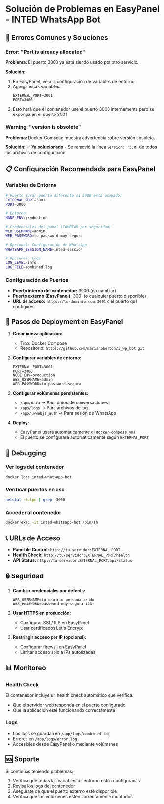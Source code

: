 # Solución de Problemas en EasyPanel - INTED WhatsApp Bot

## 🚨 Errores Comunes y Soluciones

### Error: "Port is already allocated"

**Problema:** El puerto 3000 ya está siendo usado por otro servicio.

**Solución:**
1. En EasyPanel, ve a la configuración de variables de entorno
2. Agrega estas variables:
   ```
   EXTERNAL_PORT=3001
   PORT=3000
   ```
3. Esto hará que el contenedor use el puerto 3000 internamente pero se exponga en el puerto 3001

### Warning: "version is obsolete"

**Problema:** Docker Compose muestra advertencia sobre versión obsoleta.

**Solución:** ✅ **Ya solucionado** - Se removió la línea `version: '3.8'` de todos los archivos de configuración.

## 📋 Configuración Recomendada para EasyPanel

### Variables de Entorno
```bash
# Puerto (usar puerto diferente si 3000 está ocupado)
EXTERNAL_PORT=3001
PORT=3000

# Entorno
NODE_ENV=production

# Credenciales del panel (CAMBIAR por seguridad)
WEB_USERNAME=admin
WEB_PASSWORD=tu-password-muy-segura

# Opcional: Configuración de WhatsApp
WHATSAPP_SESSION_NAME=inted-session

# Opcional: Logs
LOG_LEVEL=info
LOG_FILE=combined.log
```

### Configuración de Puertos
- **Puerto interno del contenedor:** 3000 (no cambiar)
- **Puerto externo (EasyPanel):** 3001 (o cualquier puerto disponible)
- **URL de acceso:** `https://tu-dominio.com:3001` o el puerto que configures

## 🔧 Pasos de Deployment en EasyPanel

1. **Crear nueva aplicación:**
   - Tipo: Docker Compose
   - Repositorio: `https://github.com/marianoberton/i_wp_bot.git`

2. **Configurar variables de entorno:**
   ```
   EXTERNAL_PORT=3001
   PORT=3000
   NODE_ENV=production
   WEB_USERNAME=admin
   WEB_PASSWORD=tu-password-segura
   ```

3. **Configurar volúmenes persistentes:**
   - `/app/data` → Para datos de conversaciones
   - `/app/logs` → Para archivos de log
   - `/app/.wwebjs_auth` → Para sesión de WhatsApp

4. **Deploy:**
   - EasyPanel usará automáticamente el `docker-compose.yml`
   - El puerto se configurará automáticamente según `EXTERNAL_PORT`

## 🐛 Debugging

### Ver logs del contenedor
```bash
docker logs inted-whatsapp-bot
```

### Verificar puertos en uso
```bash
netstat -tulpn | grep :3000
```

### Acceder al contenedor
```bash
docker exec -it inted-whatsapp-bot /bin/sh
```

## 📞 URLs de Acceso

- **Panel de Control:** `http://tu-servidor:EXTERNAL_PORT`
- **Health Check:** `http://tu-servidor:EXTERNAL_PORT/health`
- **API Status:** `http://tu-servidor:EXTERNAL_PORT/api/status`

## 🔒 Seguridad

1. **Cambiar credenciales por defecto:**
   ```
   WEB_USERNAME=tu-usuario-personalizado
   WEB_PASSWORD=password-muy-segura-123!
   ```

2. **Usar HTTPS en producción:**
   - Configurar SSL/TLS en EasyPanel
   - Usar certificados Let's Encrypt

3. **Restringir acceso por IP (opcional):**
   - Configurar firewall en EasyPanel
   - Limitar acceso solo a IPs autorizadas

## 📊 Monitoreo

### Health Check
El contenedor incluye un health check automático que verifica:
- Que el servidor web responda en el puerto configurado
- Que la aplicación esté funcionando correctamente

### Logs
- Los logs se guardan en `/app/logs/combined.log`
- Errores en `/app/logs/error.log`
- Accesibles desde EasyPanel o mediante volúmenes

## 🆘 Soporte

Si continúas teniendo problemas:
1. Verifica que todas las variables de entorno estén configuradas
2. Revisa los logs del contenedor
3. Asegúrate de que el puerto externo esté disponible
4. Verifica que los volúmenes estén correctamente montados